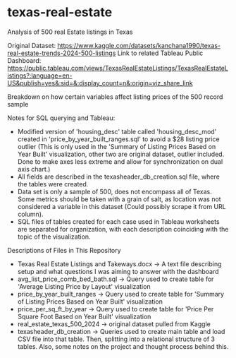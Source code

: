 # texas-real-estate
Analysis of 500 real Estate listings in Texas

Original Dataset: https://www.kaggle.com/datasets/kanchana1990/texas-real-estate-trends-2024-500-listings
Link to related Tableau Public Dashboard: https://public.tableau.com/views/TexasRealEstateListings/TexasRealEstateListings?:language=en-US&publish=yes&:sid=&:display_count=n&:origin=viz_share_link

Breakdown on how certain variables affect listing prices of the 500 record sample

Notes for SQL querying and Tableau:
- Modified version of 'housing_desc' table called 'housing_desc_mod' created in 'price_by_year_built_ranges.sql' to avoid a $28 listing price outlier
  (This is only used in the 'Summary of Listing Prices Based on Year Built' visualization, other two are original dataset, outlier included. Done to make axes less extreme and allow for synchronization on dual axis chart.)
- All fields are described in the texasheader_db_creation.sql file, where the tables were created.
- Data set is only a sample of 500, does not encompass all of Texas. Some metrics should be taken with a grain of salt, as location was not considered a variable in this dataset (Could possibly scrape it from URL column).
- SQL files of tables created for each case used in Tableau worksheets are separated for organization, with each description coinciding with the topic of the visualization.

Descriptions of Files in This Repository

- Texas Real Estate Listings and Takeways.docx -> A text file describing setup and what questions I was aiming to answer with the dashboard
- avg_list_price_comb_bed_bath.sql -> Query used to create table for 'Average Listing Price by Layout' visualization
- price_by_year_built_ranges -> Query used to create table for 'Summary of Listing Prices Based on Year Built' visualization
- price_per_sq_ft_by_year -> Query used to create table for 'Price Per Square Foot Based on Year Built' visualization
- real_estate_texas_500_2024 -> original dataset pulled from Kaggle
- texasheader_db_creation -> Queries used to create main table and load CSV file into that table. Then, splitting into a relational structure of 3 tables. Also, some notes on the project and thought process behind this.




